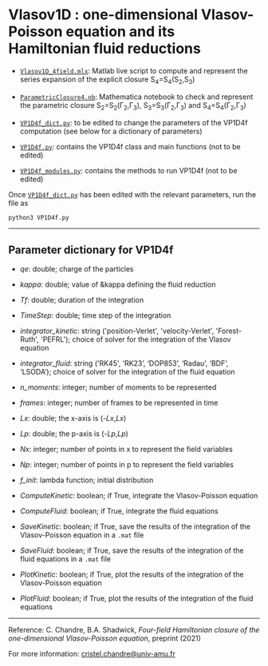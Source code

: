 # Vlasov1D : one-dimensional Vlasov-Poisson equation and its Hamiltonian fluid reductions

- [`Vlasov1D_4field.mlx`](https://github.com/cchandre/Vlasov1D/blob/main/Vlasov1D_4field.mlx): Matlab live script to compute and represent the series expansion of the explicit closure S<sub>4</sub>=S<sub>4</sub>(S<sub>2</sub>,S<sub>3</sub>)
- [`ParametricClosure4.nb`](https://github.com/cchandre/Vlasov1D/blob/main/ParametricClosure4.nb): Mathematica notebook to check and represent the parametric closure S<sub>2</sub>=S<sub>2</sub>(&Gamma;<sub>2</sub>,&Gamma;<sub>3</sub>), S<sub>3</sub>=S<sub>3</sub>(&Gamma;<sub>2</sub>,&Gamma;<sub>3</sub>) and S<sub>4</sub>=S<sub>4</sub>(&Gamma;<sub>2</sub>,&Gamma;<sub>3</sub>)

- [`VP1D4f_dict.py`](https://github.com/cchandre/Vlasov1D/blob/main/VP1D4f_dict.py): to be edited to change the parameters of the VP1D4f computation (see below for a dictionary of parameters)

- [`VP1D4f.py`](https://github.com/cchandre/Vlasov1D/blob/main/VP1D4f.py): contains the VP1D4f class and main functions (not to be edited)

- [`VP1D4f_modules.py`](https://github.com/cchandre/Vlasov1D/blob/main/VP1D4f_modules.py): contains the methods to run VP1D4f (not to be edited)

Once [`VP1D4f_dict.py`](https://github.com/cchandre/Vlasov1D/blob/main/VP1D4f_dict.py) has been edited with the relevant parameters, run the file as 
```sh
python3 VP1D4f.py
```

___
##  Parameter dictionary for VP1D4f

- *qe*: double; charge of the particles
- *kappa*: double; value of &kappa defining the fluid reduction 
- *Tf*: double; duration of the integration
- *TimeStep*: double; time step of the integration
- *integrator_kinetic*: string ('position-Verlet', 'velocity-Verlet', 'Forest-Ruth', 'PEFRL'); choice of solver for the integration of the Vlasov equation
- *integrator_fluid*: string ('RK45', ‘RK23’, ‘DOP853’, ‘Radau’, ‘BDF’, ‘LSODA’); choice of solver for the integration of the fluid equation
- *n_moments*: integer; number of moments to be represented
- *frames*: integer; number of frames to be represented in time

- *Lx*: double; the x-axis is (-*Lx*,*Lx*)
- *Lp*: double; the p-axis is (-*Lp*,*Lp*)
- *Nx*: integer; number of points in x to represent the field variables
- *Np*: integer; number of points in p to represent the field variables
- *f_init*: lambda function; initial distribution

- *ComputeKinetic*: boolean; if True, integrate the Vlasov-Poisson equation 
- *ComputeFluid*: boolean; if True, integrate the fluid equations
- *SaveKinetic*: boolean; if True, save the results of the integration of the Vlasov-Poisson equation in a `.mat` file
- *SaveFluid*: boolean; if True, save the results of the integration of the fluid equations in a `.mat` file
- *PlotKinetic*: boolean; if True, plot the results of the integration of the Vlasov-Poisson equation
- *PlotFluid*: boolean; if True, plot the results of the integration of the fluid equations

---
Reference: C. Chandre, B.A. Shadwick, *Four-field Hamiltonian closure of the one-dimensional Vlasov-Poisson equation*, preprint (2021)

For more information: <cristel.chandre@univ-amu.fr>
